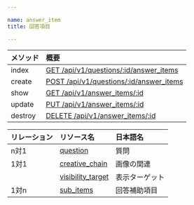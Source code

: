```yaml
---

name: answer_item
title: 回答項目

---
```


|メソッド|概要|
|:---|:---|
|index|[GET /api/v1/questions/:id/answer_items](#answer_item_index)|
|create|[POST /api/v1/questions/:id/answer_items](#answer_item_create)|
|show|[GET /api/v1/answer_items/:id](#answer_item_show)|
|update|[PUT /api/v1/answer_items/:id](#answer_item_update)|
|destroy|[DELETE /api/v1/answer_items/:id](#answer_item_delete)|

|リレーション|リソース名|日本語名|
|:---|:---|:---|
|n対1|[question](#question)|質問|
|1対1|[creative_chain](#creative_chain)|画像の関連|
||[visibility_target](#visibility_target)|表示ターゲット|
|1対n|[sub_items](#sub_item)|回答補助項目|

